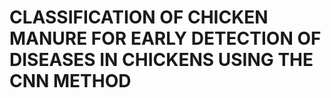 <h1>CLASSIFICATION OF CHICKEN MANURE FOR EARLY DETECTION OF DISEASES IN CHICKENS USING THE CNN METHOD</h1
